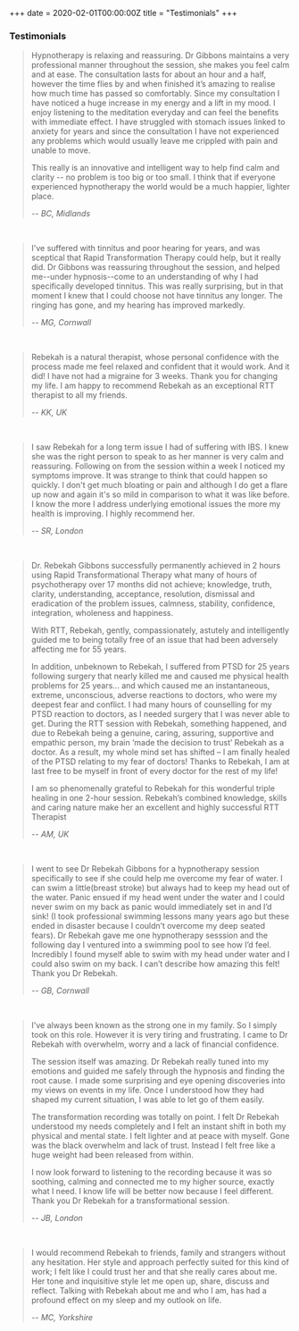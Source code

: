 +++
date = 2020-02-01T00:00:00Z
title = "Testimonials"
+++

### Testimonials

> Hypnotherapy is relaxing and reassuring. Dr Gibbons maintains a very professional manner throughout the session, she makes you feel calm and at ease. The consultation lasts for about an hour and a half, however the time flies by and when finished it’s amazing to realise how much time has passed so comfortably. Since my consultation I have noticed a huge increase in my energy and a lift in my mood. I enjoy listening to the meditation everyday and can feel the benefits with immediate effect. I have struggled with stomach issues linked to anxiety for years and since the consultation I have not experienced any problems which would usually leave me crippled with pain and unable to move.
>
> This really is an innovative and intelligent way to help find calm and clarity -- no problem is too big or too small. I think that if everyone experienced hypnotherapy the world would be a much happier, lighter place.
>
> -- <cite>BC, Midlands</cite>

<br />

> I've suffered with tinnitus and poor hearing for years, and was sceptical that Rapid Transformation Therapy could help, but it really did. Dr Gibbons was reassuring throughout the session, and helped me--under hypnosis--come to an understanding of why I had specifically developed tinnitus. This was really surprising, but in that moment I knew that I could choose not have tinnitus any longer. The ringing has gone, and my hearing has improved markedly.
>
> -- <cite>MG, Cornwall</cite>

<br />

> Rebekah is a natural therapist, whose personal confidence with the process made me feel relaxed and confident that it would work. And it did! I have not had a migraine for 3 weeks. Thank you for changing my life. I am happy to recommend Rebekah as an exceptional RTT therapist to all my friends.
>
> -- <cite>KK, UK</cite>

<br />

> I saw Rebekah for a long term issue I had of suffering with IBS.  I knew she was the right person to speak to as her manner is very calm and reassuring. Following on from the session within a week I noticed my symptoms improve.  It was strange to think that could happen so quickly.  I don't get much bloating or pain and although I do get a flare up now and again it's so mild in comparison to what it was like before. I know the more I address underlying emotional issues the more my health is improving.  I highly recommend her.
>
> -- <cite>SR, London</cite>

<br />

> Dr. Rebekah Gibbons successfully permanently achieved in 2 hours using Rapid Transformational Therapy what many of hours of psychotherapy over 17 months did not achieve; knowledge, truth, clarity, understanding, acceptance, resolution, dismissal and eradication of the problem issues, calmness, stability, confidence, integration, wholeness and happiness.
>
> With RTT, Rebekah, gently, compassionately, astutely and intelligently guided me to being totally free of an issue that had been adversely affecting me for 55 years.
>
> In addition, unbeknown to Rebekah, I suffered from PTSD for 25 years following surgery that nearly killed me and caused me physical health problems for 25 years... and which caused me an instantaneous, extreme, unconscious, adverse reactions to doctors, who were my deepest fear and conflict. I had many hours of counselling for my PTSD reaction to doctors, as I needed surgery that I was never able to get. During the RTT session with Rebekah, something happened, and due to Rebekah being a genuine, caring, assuring, supportive and empathic person, my brain ‘made the decision to trust’ Rebekah as a doctor. As a result, my whole mind set has shifted – I am finally healed of the PTSD relating to my fear of doctors! Thanks to Rebekah, I am at last free to be myself in front of every doctor for the rest of my life!
>
> I am so phenomenally grateful to Rebekah for this wonderful triple healing in one 2-hour session. Rebekah’s combined knowledge, skills and caring nature make her an excellent and highly successful RTT Therapist
>
> -- <cite>AM, UK<cite>

<br />

> I went to see Dr Rebekah Gibbons for a hypnotherapy session specifically to see if she could help me overcome my fear of water. I can swim a little(breast stroke) but always had to keep my head out of the water. Panic ensued if my head went under the water and I could never swim on my back as panic would immediately set in and I’d sink! (I took professional swimming lessons many years ago but these ended in disaster because I couldn’t overcome my deep seated fears). Dr Rebekah gave me one hypnotherapy sesssion and the following day I ventured into a swimming pool to see how I’d feel. Incredibly I found myself able to swim with my head under water and I could also swim on my back. I can’t describe how amazing this felt! Thank you Dr Rebekah.
>
> -- <cite>GB, Cornwall</cite>

<br />

> I've always been known as the strong one in my family. So I simply took on this role. However it is very tiring and frustrating. I came to Dr Rebekah with overwhelm, worry and a lack of financial confidence. 
>
> The session itself was amazing. Dr Rebekah really tuned into my emotions and guided me safely through the hypnosis and finding the root cause. I made some surprising and eye opening discoveries into my views on events in my life. Once I understood how they had shaped my current situation, I was able to let go of them easily. 
> 
> The transformation recording was totally on point. I felt Dr Rebekah understood my needs completely and I felt an instant shift in both my physical and mental state. I felt lighter and at peace with myself. Gone was the black overwhelm and lack of trust. Instead I felt free like a huge weight had been released from within. 
> 
> I now look forward to listening to the recording because it was so soothing, calming and connected me to my higher source, exactly what I need. I know life will be better now because I feel different. Thank you Dr Rebekah for a transformational session.
>
> -- <cite>JB, London</cite>

<br />

> I would recommend Rebekah to friends, family and strangers without any hesitation. Her style and approach perfectly suited for this kind of work; I felt like I could trust her and that she really cares about me. Her tone and inquisitive style let me open up, share, discuss and reflect. Talking with Rebekah about me and who I am, has had a profound effect on my sleep and my outlook on life.  
>
> -- <cite>MC, Yorkshire</cite>